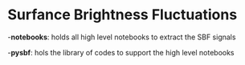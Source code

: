 # Surfance Brightness Fluctuations

-**notebooks**: holds all high level notebooks to extract the SBF signals

-**pysbf**: hols the library of codes to support the high level notebooks
